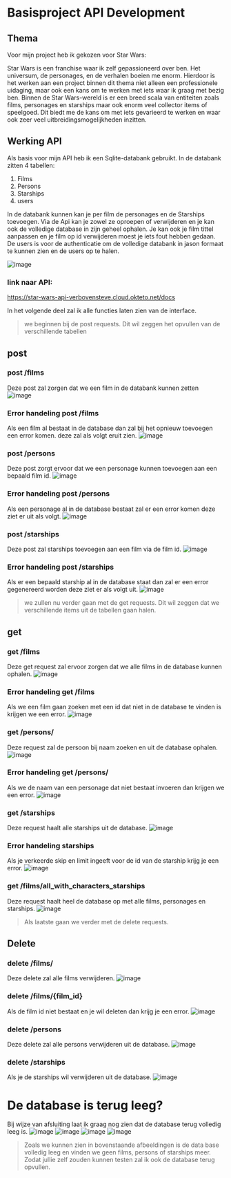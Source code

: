 # Basisproject API Development
## Thema

Voor mijn project heb ik gekozen voor Star Wars:

Star Wars is een franchise waar ik zelf gepassioneerd over ben.
Het universum, de personages, en de verhalen boeien me enorm.
Hierdoor is het werken aan een project binnen dit thema niet alleen een professionele uidaging, maar ook een kans om te werken met iets waar ik graag met bezig ben.
Binnen de Star Wars-wereld is er een breed scala van entiteiten zoals films, personages en starships maar ook enorm veel collector items of speelgoed.
Dit biedt me de kans om met iets gevarieerd te werken en waar ook zeer veel uitbreidingsmogelijkheden inzitten.

## Werking API

Als basis voor mijn API heb ik een Sqlite-databank gebruikt.
In de databank zitten 4 tabellen: 
1. Films
2. Persons
3. Starships
4. users

In de databank kunnen kan je per film de personages en de Starships toevoegen. Via de Api kan je zowel ze oproepen of verwijderen en je kan ook de volledige database in zijn geheel ophalen. Je kan ook je film tittel aanpassen en je film op id verwijderen moest je iets fout hebben gedaan. De users is voor de authenticatie om de volledige databank in jason formaat te kunnen zien en de users op te halen.

![image](https://github.com/VerbovenSteve/API_DEV_eind_project/assets/113888137/379359c5-f749-4595-a791-277fc9f572b2)

### link naar API:

https://star-wars-api-verbovensteve.cloud.okteto.net/docs 

In het volgende deel zal ik alle functies laten zien van de interface.
> we beginnen bij de post requests. Dit wil zeggen het opvullen van de verschillende tabellen
## post 

### post /films

Deze post zal zorgen dat we een film in de databank kunnen zetten
![image](https://github.com/VerbovenSteve/api_development/assets/113888137/5c03458c-620a-4ed0-aeda-50cc14dc322a)

### Error handeling post /films

Als een film al bestaat in de database dan zal bij het opnieuw toevoegen een error komen. deze zal als volgt eruit zien.
![image](https://github.com/VerbovenSteve/api_development/assets/113888137/12271803-e734-46ff-9a24-8964b9de02bc)


### post /persons

Deze post zorgt ervoor dat we een personage kunnen toevoegen aan een bepaald film id.
![image](https://github.com/VerbovenSteve/api_development/assets/113888137/fd733bfd-647c-4305-ba45-c99b5521e478)

### Error handeling post /persons

Als een personage al in de database bestaat zal er een error komen deze ziet er uit als volgt.
![image](https://github.com/VerbovenSteve/api_development/assets/113888137/81b8bf8b-fc55-4307-a5c3-9e1b6be9ecd6)



### post /starships

Deze post zal starships toevoegen aan een film via de film id.
![image](https://github.com/VerbovenSteve/api_development/assets/113888137/1f3f1c6b-1361-4d55-8179-c9b5afe2daef)

### Error handeling post /starships

Als er een bepaald starship al in de database staat dan zal er een error gegenereerd worden deze ziet er als volgt uit.
![image](https://github.com/VerbovenSteve/api_development/assets/113888137/d78c9eee-1cf8-40d6-adec-71e58a603d0d)


> we zullen nu verder gaan met de get requests. Dit wil zeggen dat we verschillende items uit de tabellen gaan halen.

## get

### get /films

Deze get request zal ervoor zorgen dat we alle films in de database kunnen ophalen.
![image](https://github.com/VerbovenSteve/api_development/assets/113888137/72100ca4-ad50-4d9d-94d6-c1ab20bc0fea)

### Error handeling get /films

Als we een film gaan zoeken met een id dat niet in de database te vinden is krijgen we een error.
![image](https://github.com/VerbovenSteve/api_development/assets/113888137/726c8cc3-1f04-43a1-a202-ca1eaf8bc57c)


### get /persons/

Deze request zal de persoon bij naam zoeken en uit de database ophalen.
![image](https://github.com/VerbovenSteve/api_development/assets/113888137/a44bb155-fc2c-47e2-a42d-e1cce146c07c)

### Error handeling get /persons/

Als we de naam van een personage dat niet bestaat invoeren dan krijgen we een error.
![image](https://github.com/VerbovenSteve/api_development/assets/113888137/af87e3c6-7692-433b-b2f0-4984fa650d07)


### get /starships

Deze request haalt alle starships uit de database.
![image](https://github.com/VerbovenSteve/api_development/assets/113888137/86f81e34-6cbf-4fc2-9027-982e8674314c)

### Error handeling starships

Als je verkeerde skip en limit ingeeft voor de id van de starship krijg je een error.
![image](https://github.com/VerbovenSteve/api_development/assets/113888137/f8683fc3-46b2-4cf8-a072-80e77ac87949)


### get /films/all_with_characters_starships

Deze request haalt heel de database op met alle films, personages en starships.
![image](https://github.com/VerbovenSteve/api_development/assets/113888137/c964119b-af2e-4634-a43c-5d5dd7e72e54)

> Als laatste gaan we verder met de delete requests.

## Delete 

### delete /films/

Deze delete zal alle films verwijderen.
![image](https://github.com/VerbovenSteve/api_development/assets/113888137/097fd5c4-0761-47dd-8d7c-8c5bec6406f1)

### delete /films/{film_id}

Als de film id niet bestaat en je wil deleten dan krijg je een error.
![image](https://github.com/VerbovenSteve/api_development/assets/113888137/f1393bd1-12fe-42ac-adbf-ce0611b16951)

### delete /persons

Deze delete zal alle persons verwijderen uit de database.
![image](https://github.com/VerbovenSteve/api_development/assets/113888137/4a654529-71c0-4069-bf14-78d7c325ec0b)

### delete /starships

Als je de starships wil verwijderen uit de database.
![image](https://github.com/VerbovenSteve/api_development/assets/113888137/d71ffcd8-13dc-45e7-9f9b-2f35dfb61128)

# De database is terug leeg?

Bij wijze van afsluiting laat ik graag nog zien dat de database terug volledig leeg is.
![image](https://github.com/VerbovenSteve/api_development/assets/113888137/b09a2f52-d08e-4756-bd9e-b75a5c7867f2)
![image](https://github.com/VerbovenSteve/api_development/assets/113888137/158138d9-f76c-4797-ae1c-2e8f214096e3)
![image](https://github.com/VerbovenSteve/api_development/assets/113888137/6101232b-6067-414e-b83a-b15b41ed417a)
![image](https://github.com/VerbovenSteve/api_development/assets/113888137/3ef8f02e-5f3d-401b-b387-f4b70b38a9f1)
> Zoals we kunnen zien in bovenstaande afbeeldingen is de data base volledig leeg en vinden we geen films, persons of starships meer.
> Zodat jullie zelf zouden kunnen testen zal ik ook de database terug opvullen.
